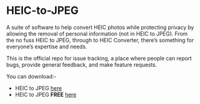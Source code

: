 
# HEIC-to-JPEG
A suite of software to help convert HEIC photos while protecting privacy by allowing the removal of personal information (not in HEIC to JPEG). From the no fuss HEIC to JPEG, through to HEIC Converter, there’s something for everyone’s expertise and needs.

This is the official repo for issue tracking, a place where people can report bugs, provide general feedback, and make feature requests.

You can download:-

 - HEIC to JPEG [here](https://www.microsoft.com/store/apps/9N83TKCGNLK3)
 - HEIC to JPEG **FREE** [here](https://www.microsoft.com/store/apps/9NTVCMPJM5V3)

